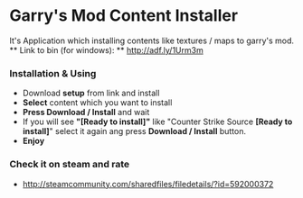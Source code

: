 # Garry's Mod Content Installer

It's Application which installing contents like textures / maps to garry's mod.
** Link to bin (for windows): ** http://adf.ly/1Urm3m

### Installation & Using
* Download **setup** from link and install
* **Select** content which you want to install
* **Press Download / Install** and wait
* If you will see **"[Ready to install]"** like "Counter Strike Source **[Ready to install]**" select it again ang press **Download / Install** button.
* **Enjoy**

### Check it on steam and rate
* http://steamcommunity.com/sharedfiles/filedetails/?id=592000372
